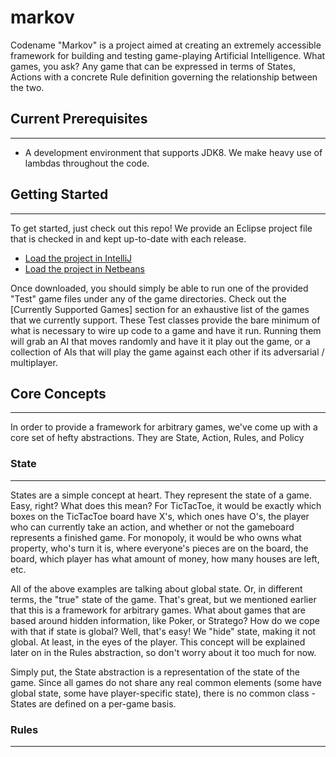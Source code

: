 # markov

Codename "Markov" is a project aimed at creating an extremely accessible framework for building and testing game-playing Artificial Intelligence. What games, you ask? Any game that can be expressed in terms of States, Actions with a concrete Rule definition governing the relationship between the two.

## Current Prerequisites
---
* A development environment that supports JDK8. We make heavy use of lambdas throughout the code.

## Getting Started
---
To get started, just check out this repo! We provide an Eclipse project file that is checked in and kept up-to-date with each release.
* [Load the project in IntelliJ](https://www.jetbrains.com/idea/webhelp10.5/importing-eclipse-project-to-intellij-idea.html)
* [Load the project in Netbeans](http://docs.oracle.com/cd/E50453_01/doc.80/e50452/create_japps.htm#NBDAG445)

Once downloaded, you should simply be able to run one of the provided "Test" game files under any of the game directories. Check out the [Currently Supported Games] section for an exhaustive list of the games that we currently support. These Test classes provide the bare minimum of what is necessary to wire up code to a game and have it run. Running them will grab an AI that moves randomly and have it it play out the game, or a collection of AIs that will play the game against each other if its adversarial / multiplayer.

## Core Concepts
---
In order to provide a framework for arbitrary games, we've come up with a core set of hefty abstractions. They are State, Action, Rules, and Policy

### State
---
States are a simple concept at heart. They represent the state of a game. Easy, right? What does this mean? For TicTacToe, it would be exactly which boxes on the TicTacToe board have X's, which ones have O's, the player who can currently take an action, and whether or not the gameboard represents a finished game. For monopoly, it would be who owns what property, who's turn it is, where everyone's pieces are on the board, the board, which player has what amount of money, how many houses are left, etc. 

All of the above examples are talking about global state. Or, in different terms, the "true" state of the game. That's great, but we mentioned earlier that this is a framework for arbitrary games. What about games that are based around hidden information, like Poker, or Stratego? How do we cope with that if state is global? Well, that's easy! We "hide" state, making it not global. At least, in the eyes of the player. This concept will be explained later on in the Rules abstraction, so don't worry about it too much for now.

Simply put, the State abstraction is a representation of the state of the game. Since all games do not share any real common elements (some have global state, some have player-specific state), there is no common class - States are defined on a per-game basis.

### Rules
---

